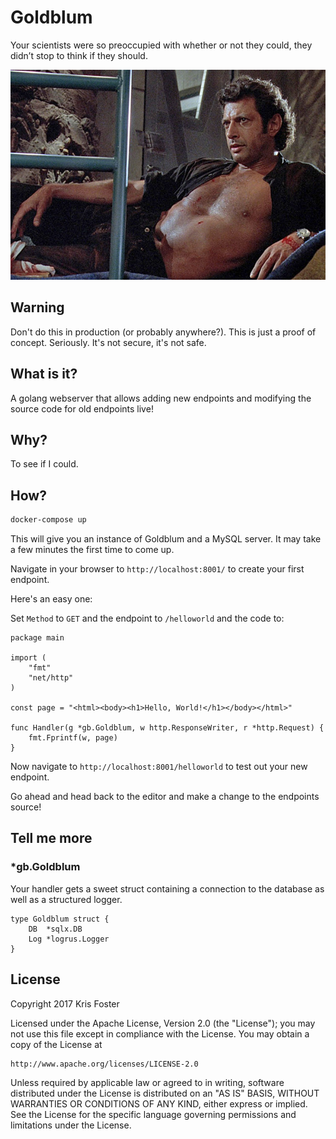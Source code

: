 # Goldblum

Your scientists were so preoccupied with whether or not they could, they didn’t stop to think if they should.

![Jeff Goldblum](https://raw.githubusercontent.com/transitorykris/goldblum/master/images/goldblum.jpg)

## Warning

Don't do this in production (or probably anywhere?). This is just a proof of concept. Seriously. It's not secure, it's not safe.

## What is it?

A golang webserver that allows adding new endpoints and modifying the source code for old endpoints live!

## Why?

To see if I could.

## How?

```bash
docker-compose up
```

This will give you an instance of Goldblum and a MySQL server. It may take a few minutes the first time to come up.

Navigate in your browser to `http://localhost:8001/` to create your first endpoint.

Here's an easy one:

Set `Method` to `GET` and the endpoint to `/helloworld` and the code to:

```golang
package main

import (
    "fmt"
    "net/http"
)

const page = "<html><body><h1>Hello, World!</h1></body></html>"

func Handler(g *gb.Goldblum, w http.ResponseWriter, r *http.Request) {
    fmt.Fprintf(w, page)
}
```

Now navigate to `http://localhost:8001/helloworld` to test out your new endpoint.

Go ahead and head back to the editor and make a change to the endpoints source!

## Tell me more

### *gb.Goldblum

Your handler gets a sweet struct containing a connection to the database as well as a structured logger.

```golang
type Goldblum struct {
	DB  *sqlx.DB
	Log *logrus.Logger
}
```

## License

Copyright 2017 Kris Foster

Licensed under the Apache License, Version 2.0 (the "License");
you may not use this file except in compliance with the License.
You may obtain a copy of the License at

    http://www.apache.org/licenses/LICENSE-2.0

Unless required by applicable law or agreed to in writing, software
distributed under the License is distributed on an "AS IS" BASIS,
WITHOUT WARRANTIES OR CONDITIONS OF ANY KIND, either express or implied.
See the License for the specific language governing permissions and
limitations under the License.
